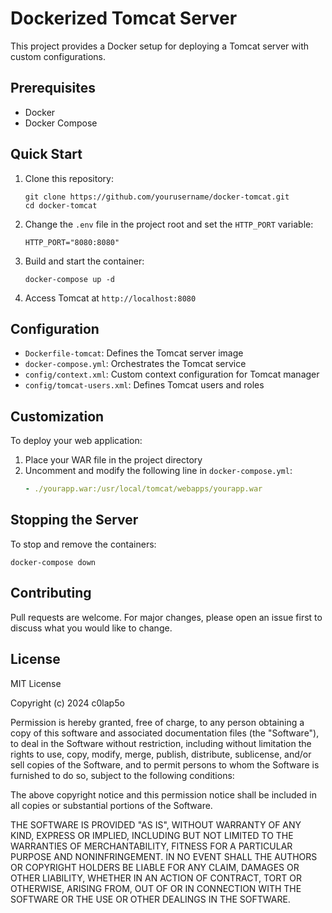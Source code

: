 # Dockerized Tomcat Server

This project provides a Docker setup for deploying a Tomcat server with custom configurations.

## Prerequisites

- Docker
- Docker Compose

## Quick Start

1. Clone this repository:
   ```
   git clone https://github.com/yourusername/docker-tomcat.git
   cd docker-tomcat
   ```

2. Change the `.env` file in the project root and set the `HTTP_PORT` variable:
   ```
   HTTP_PORT="8080:8080"
   ```

3. Build and start the container:
   ```
   docker-compose up -d
   ```

4. Access Tomcat at `http://localhost:8080`

## Configuration

- `Dockerfile-tomcat`: Defines the Tomcat server image
- `docker-compose.yml`: Orchestrates the Tomcat service
- `config/context.xml`: Custom context configuration for Tomcat manager
- `config/tomcat-users.xml`: Defines Tomcat users and roles

## Customization

To deploy your web application:

1. Place your WAR file in the project directory
2. Uncomment and modify the following line in `docker-compose.yml`:
   ```yaml
   - ./yourapp.war:/usr/local/tomcat/webapps/yourapp.war
   ```

## Stopping the Server

To stop and remove the containers:

```
docker-compose down
```

## Contributing

Pull requests are welcome. For major changes, please open an issue first to discuss what you would like to change.

## License

MIT License

Copyright (c) 2024 c0lap5o

Permission is hereby granted, free of charge, to any person obtaining a copy
of this software and associated documentation files (the "Software"), to deal
in the Software without restriction, including without limitation the rights
to use, copy, modify, merge, publish, distribute, sublicense, and/or sell
copies of the Software, and to permit persons to whom the Software is
furnished to do so, subject to the following conditions:

The above copyright notice and this permission notice shall be included in all
copies or substantial portions of the Software.

THE SOFTWARE IS PROVIDED "AS IS", WITHOUT WARRANTY OF ANY KIND, EXPRESS OR
IMPLIED, INCLUDING BUT NOT LIMITED TO THE WARRANTIES OF MERCHANTABILITY,
FITNESS FOR A PARTICULAR PURPOSE AND NONINFRINGEMENT. IN NO EVENT SHALL THE
AUTHORS OR COPYRIGHT HOLDERS BE LIABLE FOR ANY CLAIM, DAMAGES OR OTHER
LIABILITY, WHETHER IN AN ACTION OF CONTRACT, TORT OR OTHERWISE, ARISING FROM,
OUT OF OR IN CONNECTION WITH THE SOFTWARE OR THE USE OR OTHER DEALINGS IN THE
SOFTWARE.
